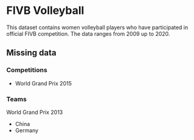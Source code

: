 # FIVB Volleyball

This dataset contains women volleyball players who have participated in official FIVB competition. The data ranges from 2009 up to 2020.



## Missing data

### Competitions

* World Grand Prix 2015


### Teams

World Grand Prix 2013

* China
* Germany

